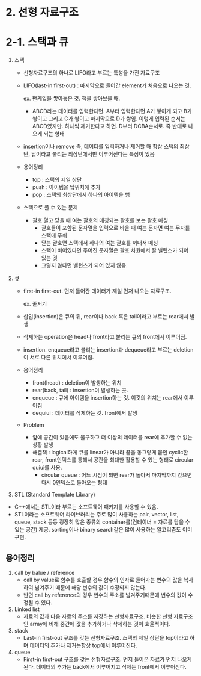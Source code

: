 # 2. 선형 자료구조

# 2-1. 스택과 큐

1. 스택

   - 선형자료구조의 하나로 LIFO라고 부르는 특성을 가진 자료구조

   - LIFO(last-in first-out) : 마지막으로 들어간 element가 처음으로 나오는 것.

     ex. 팬케잌을 쌓아놓은 것. 책을 쌓아놨을 때.

     - ABCD라는 데이터를 입력한다면. A부터 입력한다면 A가 쌓이게 되고 B가 쌓이고 그리고 C가 쌓이고 마지막으로 D가 쌓임. 이렇게 입력된 순서는 ABCD였지만. 하나씩 제거한다고 하면. D부터 DCBA순서로. 즉 반대로 나오게 되는 형태

   - insertion이나 remove 즉, 데이터를 입력하거나 제거할 때 항상 스택의 최상단, 탑이라고 불리는 최상단에서만 이루어진다는 특징이 있음

   - 용어정리

     - top : 스택의 제일 상단
     - push : 아이템을 탑위치에 추가
     - pop : 스택의 최상단에서 하나의 아이템을 뺌

   - 스택으로 풀 수 있는 문제

     - 괄호 열고 닫을 때 여는 괄호의 매칭되는 괄호를 보는 괄호 매칭
       - 괄호들이 포함된 문자열을 입력으로 바을 때 여는 문자면 여는 무자를 스택에 푸쉬
       - 닫는 괄호면 스택에서 하나의 여는 괄호를 꺼내서 매칭
       - 스택이 비어있다면 주어진 문자열은 괄호 차원에서 잘 밸련스가 되어 있는 것
       - 그렇지 않다면 밸런스가 되어 있지 않음.

2. 큐

   - first-in first-out. 먼저 들어간 데이터가 제일 먼저 나오는 자료구조.

     ex. 줄서기

   - 삽입(insertion)은 큐의 뒤, rear이나 back 혹은 tail이라고 부르는 rear에서 발생
   - 삭제하는 operation은 head나 front라고 불리는 큐의 front에서 이루어짐.
   - insertion. enqueue라고 불리는 insertion과 dequeue라고 부르는 deletion이 서로 다른 위치에서 이루어짐.
   - 용어정리
     - front(head) : deletion이 발생하는 위치
     - rear(back, tail) : insertion이 발생하는 곳.
     - enqueue : 큐에 아이템을 insertion하는 것. 이것의 위치는 rear에서 이루어짐
     - dequiui : 데이터를 삭제하는 것. front에서 발생
   - Problem
     - 앞에 공간이 있음에도 불구하고 더 이상의 데이터를 rear에 추가할 수 없는 상황 발생
     - 해결책 : logical하게 큐를 linear가 아니라 끝을 동그랗게 붙인 cyclic한 rear, front인덱스를 통해서 공간을 최대한 활용할 수 있는 형태로 circular quiui를 사용.
       - circular queue : 어느 시점이 되면 rear가 돌아서 마지막까지 갔으면 다시 0인덱스로 돌아오는 형태

3.  STL (Standard Template Library)

   - C++에서는 STL이라 부르는 소프트웨어 패키지를 사용할 수 있음.
   - STL이라는 소프트웨어 라이브러리는 주로 많이 사용하는 pair, vector, list, queue, stack 등등 굉장히 많은 종류의 container를(컨테이너 = 자료를 담을 수 있는 공간) 제공. sorting이나 binary search같은 많이 사용하는 알고리즘도 이미 구현.



## 용어정리

1. call by balue / reference
   - call by value로 함수를 호출할 경우 함수의 인자로 들어가는 변수의 값을 복사하여 넘겨주기 때문에 해당 변수의 값이 수정되지 않는다.
   - 반면 call by reference의 경우 변수의 주소를 넘겨주기때문에 변수의 값이 수정될 수 있다.
2. Linked list
   - 자료의 값과 다음 자료의 주소를 저장하는 선형자료구조. 비슷한 선형 자료구조인 array에 비해 중간에 값을 추가하거나 삭제하는 것이 효율적이다.
3. stack
   - Last-in first-out 구조를 갖는 선형자료구조. 스택의 제일 상단을 top이라고 하며 데이터의 추가나 제거는항상 top에서 이루어진다.
4. queue
   - First-in first-out 구조를 갖는 선형자료구조. 먼저 들어온 자료가 먼저 나오게 된다. 데이터의 추가는 back에서 이루어지고 삭제는 front에서 이루어진다.